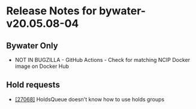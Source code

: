 
# Release Notes for bywater-v20.05.08-04

## Bywater Only

- NOT IN BUGZILLA - GitHub Actions - Check for matching NCIP Docker image on Docker Hub

## Hold requests

- [[27068]](http://bugs.koha-community.org/bugzilla3/show_bug.cgi?id=27068) HoldsQueue doesn't know how to use holds groups


